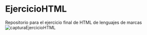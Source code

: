# EjercicioHTML
Repositorio para el ejercicio final de HTML de lenguajes de marcas
![capturaEjercicioHTML](https://github.com/E7OY/EjerciciosHTML/assets/102689282/ab76cdf2-8b57-4c36-84c1-a4bf0d5506ed)
